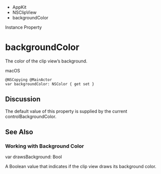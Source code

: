 

- AppKit
- NSClipView
-  backgroundColor 

Instance Property

# backgroundColor

The color of the clip view’s background.

macOS

``` source
@NSCopying @MainActor
var backgroundColor: NSColor { get set }
```

## Discussion

The default value of this property is supplied by the current controlBackgroundColor.

## See Also

### Working with Background Color

var drawsBackground: Bool

A Boolean value that indicates if the clip view draws its background color.

